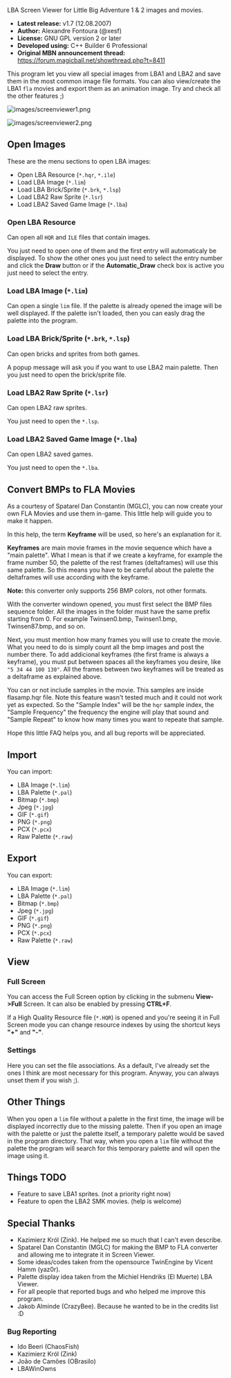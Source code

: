 LBA Screen Viewer for Little Big Adventure 1 & 2 images and movies.

* **Latest release:** v1.7 (12.08.2007)
* **Author:** Alexandre Fontoura (@xesf)
* **License:** GNU GPL version 2 or later
* **Developed using:** C++ Builder 6 Professional
* **Original MBN announcement thread:** https://forum.magicball.net/showthread.php?t=8411

This program let you view all special images from LBA1 and LBA2 and save them in the
most common image file formats. You can also view/create the LBA1 `fla` movies
and export them as an animation image. Try and check all the other features ;)

![images/screenviewer1.png](images/screenviewer1.jpg)

![images/screenviewer2.png](images/screenviewer2.jpg)

## Open Images

These are the menu sections to open LBA images:

 * Open LBA Resource (`*.hqr`, `*.ile`)
 * Load LBA Image (`*.lim`)
 * Load LBA Brick/Sprite (`*.brk`, `*.lsp`)
 * Load LBA2 Raw Sprite (`*.lsr`)
 * Load LBA2 Saved Game Image (`*.lba`)

### Open LBA Resource

Can open all `HQR` and `ILE` files that contain images.

You just need to open one of them and the first entry will automaticaly be displayed.
To show the other ones you just need to select the entry number and click the **Draw**
button or if the **Automatic_Draw** check box is active you just need to select the entry.


### Load LBA Image (`*.lim`)

Can open a single `lim` file. If the palette is already opened the image will be well displayed.
If the palette isn't loaded, then you can easly drag the palette into the program.


### Load LBA Brick/Sprite (`*.brk`, `*.lsp`)

Can open bricks and sprites from both games.

A popup message will ask you if you want to use LBA2 main palette. Then you just need
to open the brick/sprite file.


### Load LBA2 Raw Sprite (`*.lsr`)

Can open LBA2 raw sprites.

You just need to open the `*.lsp`.


### Load LBA2 Saved Game Image (`*.lba`)

Can open LBA2 saved games.

You just need to open the `*.lba`.


## Convert BMPs to FLA Movies

As a courtesy of Spatarel Dan Constantin (MGLC), you can now create your own FLA Movies
and use them in-game. This little help will guide you to make it happen.

In this help, the term **Keyframe** will be used, so here's an explanation for it.

**Keyframes** are main movie frames in the movie sequence which have a "main palette".
What I mean is that if we create a keyframe, for example the frame number 50, the palette
of the rest frames (deltaframes) will use this same palette. So this means you have to be
careful about the palette the deltaframes will use according with the keyframe.

**Note:** this converter only supports 256 BMP colors, not other formats.

With the converter windown opened, you must first select the BMP files sequence folder.
All the images in the folder must have the same prefix starting from 0. For example
Twinsen0.bmp, Twinsen1.bmp, Twinsen87.bmp, and so on.

Next, you must mention how many frames you will use to create the movie. What
you need to do is simply count all the bmp images and post the number there.
To add addicional keyframes (the first frame is always a keyframe), you must put between
spaces all the keyframes you desire, like `"5 34 44 100 130"`. All the frames between
two keyframes will be treated as a deltaframe as explained above.

You can or not include samples in the movie. This samples are inside flasamp.hqr file.
Note this feature wasn't tested much and it could not work yet as expected. So the
"Sample Index" will be the `hqr` sample index, the "Sample Frequency" the frequency the
engine will play that sound and "Sample Repeat" to know how many times you want to
repeate that sample.

Hope this little FAQ helps you, and all bug reports will be appreciated.


## Import

You can import:

 * LBA Image (`*.lim`)
 * LBA Palette (`*.pal`)
 * Bitmap (`*.bmp`)
 * Jpeg (`*.jpg`)
 * GIF (`*.gif`)
 * PNG (`*.png`)
 * PCX (`*.pcx`)
 * Raw Palette (`*.raw`)


## Export

You can export:

 * LBA Image (`*.lim`)
 * LBA Palette (`*.pal`)
 * Bitmap (`*.bmp`)
 * Jpeg (`*.jpg`)
 * GIF (`*.gif`)
 * PNG (`*.png`)
 * PCX (`*.pcx`)
 * Raw Palette (`*.raw`)


## View

### Full Screen

You can access the Full Screen option by clicking in the submenu **View->Full** Screen.
It can also be enabled by pressing **CTRL+F**.

If a High Quality Resource file (`*.HQR`) is opened and you're seeing it in Full Screen
mode you can change resource indexes by using the shortcut keys **"+"** and **"-"**.

### Settings

Here you can set the file associations. As a default, I've already set the ones I think are
most necessary for this program. Anyway, you can always unset them if you wish ;).


## Other Things

When you open a `lim` file without a palette in the first time, the image will be
displayed incorrectly due to the missing palette. Then if you open an image with the
palette or just the palette itself, a temporary palette would be saved in the
program directory. That way, when you open a `lim` file without the palette the
program will search for this temporary palette and will open the image using it.


## Things TODO

 * Feature to save LBA1 sprites. (not a priority right now)
 * Feature to open the LBA2 SMK movies. (help is welcome)


## Special Thanks

 * Kazimierz Król (Zink). He helped me so much that I can't even describe.
 * Spatarel Dan Constantin (MGLC) for making the BMP to FLA converter and allowing me to
   integrate it in Screen Viewer.
 * Some ideas/codes taken from the opensource TwinEngine by Vicent Hamm (yaz0r).
 * Palette display idea taken from the Michiel Hendriks (El Muerte) LBA Viewer.
 * For all people that reported bugs and who helped me improve this program.
 * Jakob Alminde (CrazyBee). Because he wanted to be in the credits list :D


### Bug Reporting

 * Ido Beeri (ChaosFish)
 * Kazimierz Król (Zink)
 * João de Camões (OBrasilo)
 * LBAWinOwns
